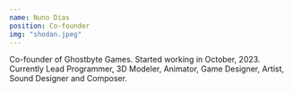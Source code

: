 ```yaml
---
name: Nuno Dias
position: Co-founder
img: "shodan.jpeg"
---
```

Co-founder of Ghostbyte Games. Started working in October, 2023. Currently Lead Programmer, 3D Modeler, Animator, Game Designer, Artist, Sound Designer and Composer.
